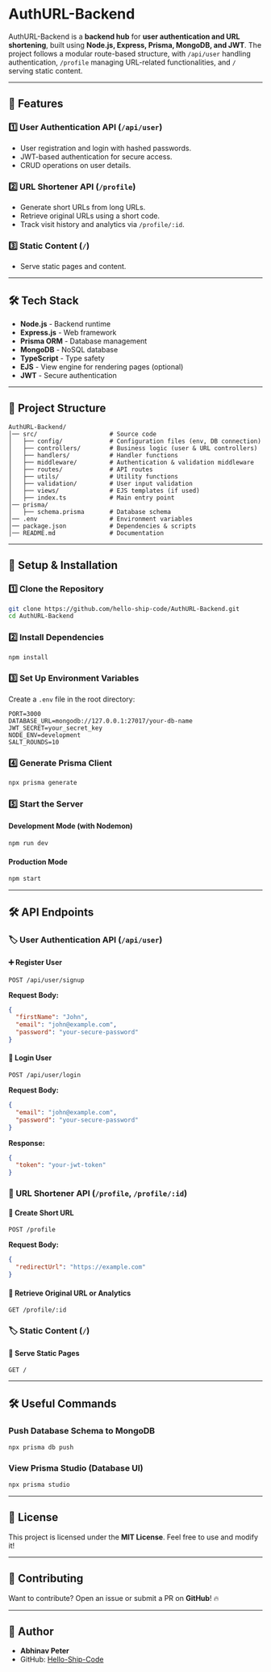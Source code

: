 # AuthURL-Backend

AuthURL-Backend is a **backend hub** for **user authentication and URL shortening**, built using **Node.js, Express, Prisma, MongoDB, and JWT**. The project follows a modular route-based structure, with `/api/user` handling authentication, `/profile` managing URL-related functionalities, and `/` serving static content.

---

## 🚀 Features

### 1️⃣ User Authentication API (`/api/user`)

- User registration and login with hashed passwords.
- JWT-based authentication for secure access.
- CRUD operations on user details.

### 2️⃣ URL Shortener API (`/profile`)

- Generate short URLs from long URLs.
- Retrieve original URLs using a short code.
- Track visit history and analytics via `/profile/:id`.

### 3️⃣ Static Content (`/`)

- Serve static pages and content.

---

## 🛠️ Tech Stack

- **Node.js** - Backend runtime
- **Express.js** - Web framework
- **Prisma ORM** - Database management
- **MongoDB** - NoSQL database
- **TypeScript** - Type safety
- **EJS** - View engine for rendering pages (optional)
- **JWT** - Secure authentication

---

## 📂 Project Structure

```
AuthURL-Backend/
│── src/                    # Source code
│   ├── config/             # Configuration files (env, DB connection)
│   ├── controllers/        # Business logic (user & URL controllers)
│   ├── handlers/           # Handler functions
│   ├── middleware/         # Authentication & validation middleware
│   ├── routes/             # API routes
│   ├── utils/              # Utility functions
│   ├── validation/         # User input validation
│   ├── views/              # EJS templates (if used)
│   ├── index.ts            # Main entry point
│── prisma/
│   ├── schema.prisma       # Database schema
│── .env                    # Environment variables
│── package.json            # Dependencies & scripts
│── README.md               # Documentation
```

---

## 🚀 Setup & Installation

### 1️⃣ Clone the Repository

```sh
git clone https://github.com/hello-ship-code/AuthURL-Backend.git
cd AuthURL-Backend
```

### 2️⃣ Install Dependencies

```sh
npm install
```

### 3️⃣ Set Up Environment Variables

Create a `.env` file in the root directory:

```env
PORT=3000
DATABASE_URL=mongodb://127.0.0.1:27017/your-db-name
JWT_SECRET=your_secret_key
NODE_ENV=development
SALT_ROUNDS=10
```

### 4️⃣ Generate Prisma Client

```sh
npx prisma generate
```

### 5️⃣ Start the Server

#### Development Mode (with Nodemon)

```sh
npm run dev
```

#### Production Mode

```sh
npm start
```

---

## 🛠️ API Endpoints

### 🏷️ User Authentication API (`/api/user`)

#### ➕ Register User

```http
POST /api/user/signup
```

**Request Body:**

```json
{
  "firstName": "John",
  "email": "john@example.com",
  "password": "your-secure-password"
}
```

#### 🔑 Login User

```http
POST /api/user/login
```

**Request Body:**

```json
{
  "email": "john@example.com",
  "password": "your-secure-password"
}
```

**Response:**

```json
{
  "token": "your-jwt-token"
}
```

### 🔗 URL Shortener API (`/profile`, `/profile/:id`)

#### 🎯 Create Short URL

```http
POST /profile
```

**Request Body:**

```json
{
  "redirectUrl": "https://example.com"
}
```

#### 🔗 Retrieve Original URL or Analytics

```http
GET /profile/:id
```

### 🏷️ Static Content (`/`)

#### 📄 Serve Static Pages

```http
GET /
```

---

## 🛠️ Useful Commands

### Push Database Schema to MongoDB

```sh
npx prisma db push
```

### View Prisma Studio (Database UI)

```sh
npx prisma studio
```

---

## 📜 License

This project is licensed under the **MIT License**. Feel free to use and modify it!

---

## 🚀 Contributing

Want to contribute? Open an issue or submit a PR on **GitHub**! 🔥

---

## 🔗 Author

- **Abhinav Peter**
- GitHub: [Hello-Ship-Code](https://github.com/Hello-Ship-Code)
